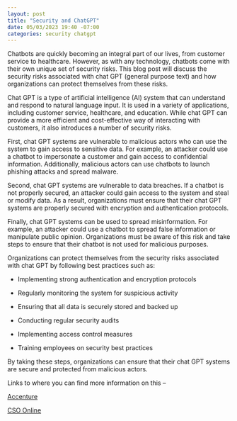 ```yaml
---
layout: post
title: "Security and ChatGPT"
date: 05/03/2023 19:40 -07:00
categories: security chatgpt
---
```


Chatbots are quickly becoming an integral part of our lives, from customer service to healthcare. However, as with any technology, chatbots come with their own unique set of security risks. This blog post will discuss the security risks associated with chat GPT (general purpose text) and how organizations can protect themselves from these risks.

Chat GPT is a type of artificial intelligence (AI) system that can understand and respond to natural language input. It is used in a variety of applications, including customer service, healthcare, and education. While chat GPT can provide a more efficient and cost-effective way of interacting with customers, it also introduces a number of security risks.

First, chat GPT systems are vulnerable to malicious actors who can use the system to gain access to sensitive data. For example, an attacker could use a chatbot to impersonate a customer and gain access to confidential information. Additionally, malicious actors can use chatbots to launch phishing attacks and spread malware.

Second, chat GPT systems are vulnerable to data breaches. If a chatbot is not properly secured, an attacker could gain access to the system and steal or modify data. As a result, organizations must ensure that their chat GPT systems are properly secured with encryption and authentication protocols.

Finally, chat GPT systems can be used to spread misinformation. For example, an attacker could use a chatbot to spread false information or manipulate public opinion. Organizations must be aware of this risk and take steps to ensure that their chatbot is not used for malicious purposes.

Organizations can protect themselves from the security risks associated with chat GPT by following best practices such as:

- Implementing strong authentication and encryption protocols

- Regularly monitoring the system for suspicious activity

- Ensuring that all data is securely stored and backed up

- Conducting regular security audits

- Implementing access control measures

- Training employees on security best practices

By taking these steps, organizations can ensure that their chat GPT systems are secure and protected from malicious actors.

Links to where you can find more information on this –

[Accenture](https://www.accenture.com/us-en/insights/artificial-intelligence/chatbot-security-risks)

[CSO Online](https://www.csoonline.com/article/3300386/chatbot-security-risks-and-how-to-protect-against-them.html)

